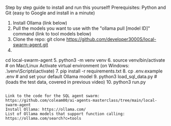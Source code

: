 Step by step guide to install and run this yourself! 
Prerequisites: Python and Git (easy to Google and install in a minute) 
1. Install Ollama (link below) 
2. Pull the models you want to use with the "ollama pull [model ID]" command (link to tool models below) 
3. Clone the repo:
git clone https://github.com/developer3000S/local-swarm-agent.git
4.
cd local-swarm-agent
5.
python3 -m venv venv 
6.
source venv/bin/activate # on Mac/Linux Activate virtual environment (on Windows: .\venv\Scripts\activate) 
7.
pip install -r requirements.txt
8.
cp .env.example .env # and set your default Ollama model 
9.
python3 load_sql_data.py # (loads the test data, covered in previous video) 
10.
python3 run.py
~~~~~~~~~~~~~~~~~~~~~~~~~~~~~~~~~~~~~~ 

Link to the code for the SQL agent swarm: https://github.com/coleam00/ai-agents-masterclass/tree/main/local-swarm-agent
Install Ollama: https://ollama.com/ 
List of Ollama models that support function calling: https://ollama.com/search?c=tools 

~~~~~~~~~~~~~~~~~~~~~~~~~~~~~~~~~~~~~~ 
